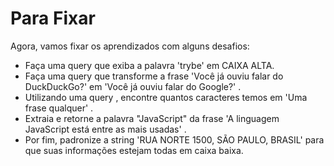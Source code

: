 # Para Fixar
Agora, vamos fixar os aprendizados com alguns desafios:
 - Faça uma query que exiba a palavra 'trybe' em CAIXA ALTA.
 - Faça uma query que transforme a frase 'Você já ouviu falar do DuckDuckGo?' em 'Você já ouviu falar do Google?' .
 - Utilizando uma query , encontre quantos caracteres temos em 'Uma frase qualquer' .
 - Extraia e retorne a palavra "JavaScript" da frase 'A linguagem JavaScript está entre as mais usadas' .
 - Por fim, padronize a string 'RUA NORTE 1500, SÃO PAULO, BRASIL' para que suas informações estejam todas em caixa baixa.
